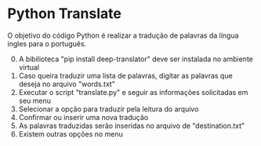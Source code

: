 # Python Translate

O objetivo do código Python é realizar a tradução de palavras da língua ingles para o português.

0. A bibilioteca "pip install deep-translator" deve ser instalada no ambiente virtual
1. Caso queira traduzir uma lista de palavras, digitar as palavras que deseja no arquivo "words.txt"
2. Executar o script "translate.py" e seguir as informações solicitadas em seu menu
3. Selecionar a opção para traduzir pela leitura do arquivo
4. Confirmar ou inserir uma nova tradução
5. As palavras traduzidas serão inseridas no arquivo de "destination.txt"
6. Existem outras opções no menu
